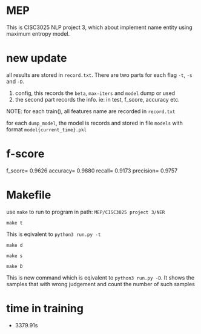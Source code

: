 # MEP

This is CISC3025 NLP project 3, which about implement name entity using maximum entropy model.

# new update 
all results are stored in `record.txt`. There are two parts for each flag `-t`, `-s` and `-D`.
1. config, this records the `beta`, `max-iters` and `model` dump or used
1. the second part records the info. ie: in test, f_score, accuracy etc.
   
NOTE: for each train(), all features name are recorded in `record.txt`

for each `dump_model`, the model is records and stored in file `models` with format `model{current_time}.pkl`
   
# f-score
f_score=        0.9626
accuracy=       0.9880
recall=         0.9173
precision=      0.9757

# Makefile

use `make` to run to program in path: `MEP/CISC3025 project 3/NER`

```shell
make t
```

This is eqivalent to `python3 run.py -t`

```shell
make d
```

```shell
make s
```

```shell
make D
```

This is new command which is eqivalent to `python3 run.py -D`. It shows the samples that with wrong judgement and 
count the number of such samples

# time in training
- 3379.91s